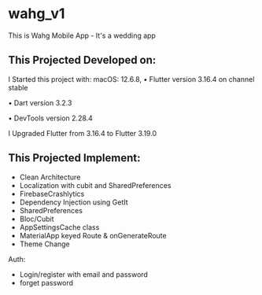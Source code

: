 # wahg_v1

This is Wahg Mobile App - It's a wedding app


## This Projected Developed on:

I Started this project with:
macOS: 12.6.8,
• Flutter version 3.16.4 on channel stable

• Dart version 3.2.3

• DevTools version 2.28.4

I Upgraded Flutter from 3.16.4 to Flutter 3.19.0


## This Projected Implement:

- Clean Architecture
- Localization with cubit and SharedPreferences
- FirebaseCrashlytics
- Dependency Injection using GetIt
- SharedPreferences
- Bloc/Cubit
- AppSettingsCache class
- MaterialApp keyed Route & onGenerateRoute 
- Theme Change


Auth:
- Login/register with email and password
- forget password